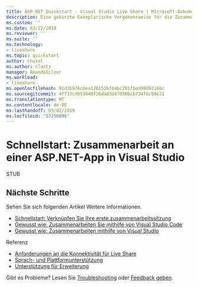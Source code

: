 ```yaml
---
title: ASP.NET Quickstart - Visual Studio Live Share | Microsoft-Dokumentation
description: Eine gekürzte Exemplarische Vorgehensweise für die Zusammenarbeit an einem ASP.NET-Projekt in Visual Studio mit einer Live Share zusammenarbeitssitzung.
ms.custom: ''
ms.date: 03/22/2018
ms.reviewer: ''
ms.suite: ''
ms.technology:
- liveshare
ms.topic: quickstart
author: chuxel
ms.author: clantz
manager: AmandaSilver
ms.workload:
- liveshare
ms.openlocfilehash: 91d3b976cdea126152bf64bc201fbed90d92166c
ms.sourcegitcommit: 4f733c9053848f26da03d47050bcb734f6c98b31
ms.translationtype: MT
ms.contentlocale: de-DE
ms.lasthandoff: 03/02/2019
ms.locfileid: "57256096"
---
```

<!--
Copyright © Microsoft Corporation
All rights reserved.
Creative Commons Attribution 4.0 License (International): https://creativecommons.org/licenses/by/4.0/legalcode
-->

# <a name="quickstart-collaborate-on-an-aspnet-app-in-visual-studio"></a>Schnellstart: Zusammenarbeit an einer ASP.NET-App in Visual Studio

STUB

## <a name="next-steps"></a>Nächste Schritte

Sehen Sie sich folgenden Artikel Weitere Informationen.

- [Schnellstart: Verknüpfen Sie Ihre erste zusammenarbeitssitzung](join.md)
- [Gewusst wie: Zusammenarbeiten Sie mithilfe von Visual Studio Code](../use/vscode.md)
- [Gewusst wie: Zusammenarbeiten mithilfe von Visual Studio](../use/vs.md)

Referenz

- [Anforderungen an die Konnektivität für Live Share](../reference/connectivity.md)
- [Sprach- und Plattformunterstützung](../reference/platform-support.md)
- [Unterstützung für Erweiterung](../reference/extensions.md)

Gibt es Probleme? Lesen Sie [Troubleshooting](../troubleshooting.md) oder [Feedback geben](../support.md).
